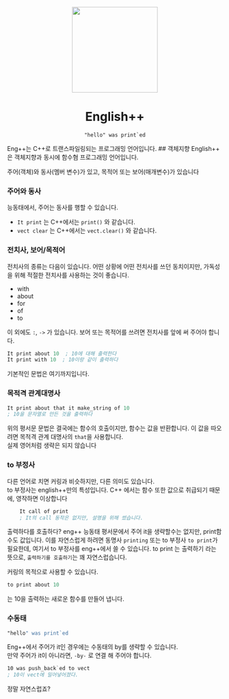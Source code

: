 <p align=center>
<img src="http://engplus.herokuapp.com/enpp.png" width=200/>
<h1 align=center>English++</h1>
<pre align=center><code>"hello" was print`ed</code></pre>
</p>
Eng++는 C++로 트랜스파일링되는 프로그래밍 언어입니다.
## 객체지향
English++ 은 객체지향과 동시에 함수혐 프로그래밍 언어입니다.

주어(객체)와 동사(멤버 변수)가 있고, 목적어 또는 보어(매개변수)가 있습니다

### 주어와 동사
능동태에서, 주어는 동사를 행할 수 있습니다.

- `It print` 는 C++에서는 `print()` 와 같습니다.  
- `vect clear` 는 C++에서는 `vect.clear()` 와 같습니다.

### 전치사, 보어/목적어
전치사의 종류는 다음이 있습니다. 어떤 상황에 어떤 전치사를 쓰던 동치이지만, 가독성을 위해 적절한 전치사를 사용하는 것이 좋습니다.
- with
- about
- for
- of
- to

이 외에도 `:`, `->` 가 있습니다. 
보어 또는 목적어를 쓰려면 전치사를 앞에 써 주어야 합니다.

```asm
It print about 10  ; 10에 대해 출력한다
It print with 10  ; 10이랑 같이 출력하다
```

기본적인 문법은 여기까지입니다.

### 목적격 관계대명사
```asm
It print about that it make_string of 10
; 10을 문자열로 만든 것을 출력하다
```

위의 평서문 문법은 결국에는 함수의 호출이지만, 함수는 값을 반환합니다. 이 값을 따오려면 목적격 관계 대명사의 `that`을 사용합니다.  
실제 영어처럼 생략은 되지 않습니다

### to 부정사
다른 언어로 치면 커링과 비슷하지만, 다른 의미도 있습니다.  
to 부정사는 english++만의 특성입니다. C++ 에서는 함수 또한 값으로 취급되기 때문에, 영작하면 이상합니다
```asm
    It call of print
    ; It의 call 동작은 없지만, 설명을 위해 썼습니다.
```
    
출력하다를 호출하다? eng++ 능동태 평서문에서 주어 it을 생략할수는 없지만, print함수도 값입니다.
이를 자연스럽게 하려면 동명사 `printing` 또는 to 부정사 `to print`가 필요한데, 여기서 to 부정사를 eng++에서 쓸 수 있습니다. to print 는 출력하기 라는 뜻으로, `출력하기를 호출하기`는 꽤 자연스럽습니다.

커링의 목적으로 사용할 수 있습니다.

```asm
to print about 10
```

는 10을 출력하는 새로운 함수를 만들어 냅니다.

### 수동태
```asm
"hello" was print`ed
```
Eng++에서 주어가 it인 경우에는 수동태의 by를 생략할 수 있습니다.  
만약 주어가 it이 아니라면, `-by-` 로 연결 해 주어야 합니다.
```asm
10 was push_back`ed to vect
; 10이 vect에 밀어넣어졌다.
```

정말 자연스럽죠?
